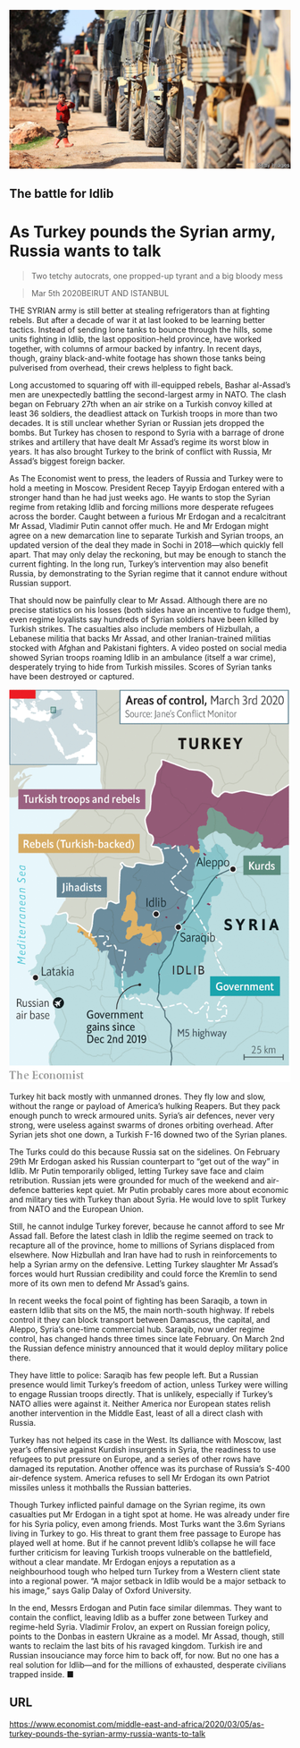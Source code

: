 ![](./images/20200307_MAP001.jpg)

## The battle for Idlib

# As Turkey pounds the Syrian army, Russia wants to talk

> Two tetchy autocrats, one propped-up tyrant and a big bloody mess

> Mar 5th 2020BEIRUT AND ISTANBUL

THE SYRIAN army is still better at stealing refrigerators than at fighting rebels. But after a decade of war it at last looked to be learning better tactics. Instead of sending lone tanks to bounce through the hills, some units fighting in Idlib, the last opposition-held province, have worked together, with columns of armour backed by infantry. In recent days, though, grainy black-and-white footage has shown those tanks being pulverised from overhead, their crews helpless to fight back.

Long accustomed to squaring off with ill-equipped rebels, Bashar al-Assad’s men are unexpectedly battling the second-largest army in NATO. The clash began on February 27th when an air strike on a Turkish convoy killed at least 36 soldiers, the deadliest attack on Turkish troops in more than two decades. It is still unclear whether Syrian or Russian jets dropped the bombs. But Turkey has chosen to respond to Syria with a barrage of drone strikes and artillery that have dealt Mr Assad’s regime its worst blow in years. It has also brought Turkey to the brink of conflict with Russia, Mr Assad’s biggest foreign backer.

As The Economist went to press, the leaders of Russia and Turkey were to hold a meeting in Moscow. President Recep Tayyip Erdogan entered with a stronger hand than he had just weeks ago. He wants to stop the Syrian regime from retaking Idlib and forcing millions more desperate refugees across the border. Caught between a furious Mr Erdogan and a recalcitrant Mr Assad, Vladimir Putin cannot offer much. He and Mr Erdogan might agree on a new demarcation line to separate Turkish and Syrian troops, an updated version of the deal they made in Sochi in 2018—which quickly fell apart. That may only delay the reckoning, but may be enough to stanch the current fighting. In the long run, Turkey’s intervention may also benefit Russia, by demonstrating to the Syrian regime that it cannot endure without Russian support.

That should now be painfully clear to Mr Assad. Although there are no precise statistics on his losses (both sides have an incentive to fudge them), even regime loyalists say hundreds of Syrian soldiers have been killed by Turkish strikes. The casualties also include members of Hizbullah, a Lebanese militia that backs Mr Assad, and other Iranian-trained militias stocked with Afghan and Pakistani fighters. A video posted on social media showed Syrian troops roaming Idlib in an ambulance (itself a war crime), desperately trying to hide from Turkish missiles. Scores of Syrian tanks have been destroyed or captured.

![](./images/20200307_MAM988.png)

Turkey hit back mostly with unmanned drones. They fly low and slow, without the range or payload of America’s hulking Reapers. But they pack enough punch to wreck armoured units. Syria’s air defences, never very strong, were useless against swarms of drones orbiting overhead. After Syrian jets shot one down, a Turkish F-16 downed two of the Syrian planes.

The Turks could do this because Russia sat on the sidelines. On February 29th Mr Erdogan asked his Russian counterpart to “get out of the way” in Idlib. Mr Putin temporarily obliged, letting Turkey save face and claim retribution. Russian jets were grounded for much of the weekend and air-defence batteries kept quiet. Mr Putin probably cares more about economic and military ties with Turkey than about Syria. He would love to split Turkey from NATO and the European Union.

Still, he cannot indulge Turkey forever, because he cannot afford to see Mr Assad fall. Before the latest clash in Idlib the regime seemed on track to recapture all of the province, home to millions of Syrians displaced from elsewhere. Now Hizbullah and Iran have had to rush in reinforcements to help a Syrian army on the defensive. Letting Turkey slaughter Mr Assad’s forces would hurt Russian credibility and could force the Kremlin to send more of its own men to defend Mr Assad’s gains.

In recent weeks the focal point of fighting has been Saraqib, a town in eastern Idlib that sits on the M5, the main north-south highway. If rebels control it they can block transport between Damascus, the capital, and Aleppo, Syria’s one-time commercial hub. Saraqib, now under regime control, has changed hands three times since late February. On March 2nd the Russian defence ministry announced that it would deploy military police there.

They have little to police: Saraqib has few people left. But a Russian presence would limit Turkey’s freedom of action, unless Turkey were willing to engage Russian troops directly. That is unlikely, especially if Turkey’s NATO allies were against it. Neither America nor European states relish another intervention in the Middle East, least of all a direct clash with Russia.

Turkey has not helped its case in the West. Its dalliance with Moscow, last year’s offensive against Kurdish insurgents in Syria, the readiness to use refugees to put pressure on Europe, and a series of other rows have damaged its reputation. Another offence was its purchase of Russia’s S-400 air-defence system. America refuses to sell Mr Erdogan its own Patriot missiles unless it mothballs the Russian batteries.

Though Turkey inflicted painful damage on the Syrian regime, its own casualties put Mr Erdogan in a tight spot at home. He was already under fire for his Syria policy, even among friends. Most Turks want the 3.6m Syrians living in Turkey to go. His threat to grant them free passage to Europe has played well at home. But if he cannot prevent Idlib’s collapse he will face further criticism for leaving Turkish troops vulnerable on the battlefield, without a clear mandate. Mr Erdogan enjoys a reputation as a neighbourhood tough who helped turn Turkey from a Western client state into a regional power. “A major setback in Idlib would be a major setback to his image,” says Galip Dalay of Oxford University.

In the end, Messrs Erdogan and Putin face similar dilemmas. They want to contain the conflict, leaving Idlib as a buffer zone between Turkey and regime-held Syria. Vladimir Frolov, an expert on Russian foreign policy, points to the Donbas in eastern Ukraine as a model. Mr Assad, though, still wants to reclaim the last bits of his ravaged kingdom. Turkish ire and Russian insouciance may force him to back off, for now. But no one has a real solution for Idlib—and for the millions of exhausted, desperate civilians trapped inside. ■

## URL

https://www.economist.com/middle-east-and-africa/2020/03/05/as-turkey-pounds-the-syrian-army-russia-wants-to-talk
